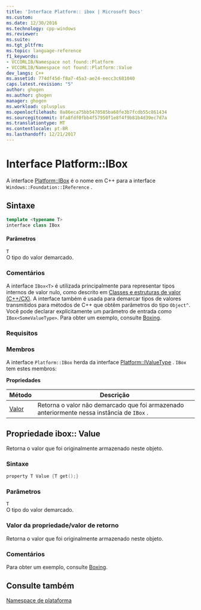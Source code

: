 ```yaml
---
title: 'Interface Platform:: ibox | Microsoft Docs'
ms.custom: 
ms.date: 12/30/2016
ms.technology: cpp-windows
ms.reviewer: 
ms.suite: 
ms.tgt_pltfrm: 
ms.topic: language-reference
f1_keywords:
- VCCORLIB/Namespace not found::Platform
- VCCORLIB/Namespace not found::Platform::Value
dev_langs: C++
ms.assetid: 774df45d-f8a7-45a3-ae24-eecc3c681040
caps.latest.revision: "5"
author: ghogen
ms.author: ghogen
manager: ghogen
ms.workload: cplusplus
ms.openlocfilehash: 8a86eca75bb5470585ba68fe3b7fcdb55c861434
ms.sourcegitcommit: 8fa8fdf0fbb4f57950f1e8f4f9b81b4d39ec7d7a
ms.translationtype: MT
ms.contentlocale: pt-BR
ms.lasthandoff: 12/21/2017
---
```

# <a name="platformibox-interface"></a>Interface Platform::IBox
A interface [Platform::IBox](../cppcx/platform-ibox-interface.md) é o nome em C++ para a interface `Windows::Foundation::IReference` .  
  
## <a name="syntax"></a>Sintaxe  
  
```cpp  
template <typename T>  
interface class IBox  
```  
  
#### <a name="parameters"></a>Parâmetros  
 `T`  
 O tipo do valor demarcado.  
  
### <a name="remarks"></a>Comentários  
 A interface `IBox<T>` é utilizada principalmente para representar tipos internos de valor nulo, como descrito em [Classes e estruturas de valor (C++/CX)](../cppcx/value-classes-and-structs-c-cx.md). A interface também é usada para demarcar tipos de valores transmitidos para métodos de C++ que obtêm parâmetros do tipo `Object^`. Você pode declarar explicitamente um parâmetro de entrada como `IBox<SomeValueType>`. Para obter um exemplo, consulte [Boxing](../cppcx/boxing-c-cx.md).  
  
### <a name="requirements"></a>Requisitos  
  
### <a name="members"></a>Membros  
 A interface `Platform::IBox` herda da interface [Platform::IValueType](../cppcx/platform-ivaluetype-interface.md) . `IBox` tem estes membros:  
  
 **Propriedades**  
  
|Método|Descrição|  
|------------|-----------------|  
|[Valor](#value)|Retorna o valor não demarcado que foi armazenado anteriormente nessa instância de `IBox` .|  

## <a name="value"></a>Propriedade ibox:: Value
Retorna o valor que foi originalmente armazenado neste objeto.  
  
### <a name="syntax"></a>Sintaxe  
  
```cpp  
property T Value {T get();}  
```  
  
### <a name="parameters"></a>Parâmetros  
 `T`  
 O tipo do valor demarcado.  
  
### <a name="property-valuereturn-value"></a>Valor da propriedade/valor de retorno  
 Retorna o valor que foi originalmente armazenado neste objeto.  
  
### <a name="remarks"></a>Comentários  
 Para obter um exemplo, consulte [Boxing](../cppcx/boxing-c-cx.md).  
  
  
## <a name="see-also"></a>Consulte também  
 [Namespace de plataforma](../cppcx/platform-namespace-c-cx.md)
